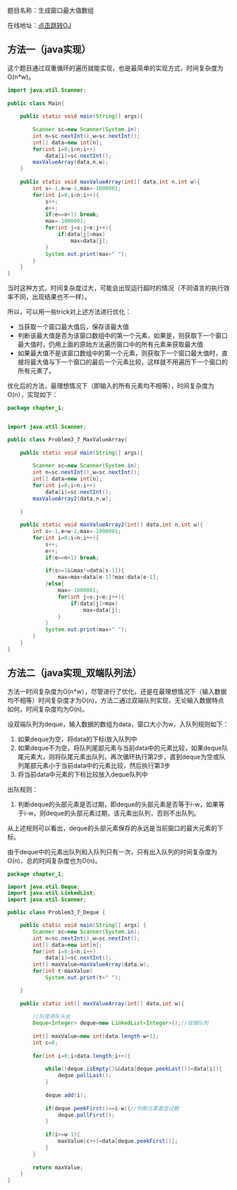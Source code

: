 

题目名称：生成窗口最大值数组

在线地址：[点击跳转OJ](https://www.nowcoder.com/practice/b316c7f9617744b98fa311ae29ac516c?tpId=101&tqId=33083&rp=1&ru=%2Fta%2Fprogrammer-code-interview-guide&qru=%2Fta%2Fprogrammer-code-interview-guide%2Fquestion-ranking&tab=answerKey)



## 方法一（java实现）

这个题目通过双重循环的遍历就能实现，也是最简单的实现方式，时间复杂度为O(n\*w)。

```java
import java.util.Scanner;
 
public class Main{
     
    public static void main(String[] args){
         
        Scanner sc=new Scanner(System.in);
        int n=sc.nextInt(),w=sc.nextInt();
        int[] data=new int[n];
        for(int i=0;i<n;i++)
            data[i]=sc.nextInt();
        maxValueArray(data,n,w);  
    }
     
    public static void maxValueArray(int[] data,int n,int w){
        int s=-1,e=w-1,max=-1000001;
        for(int i=0;i<n;i++){
            s++;
            e++;
            if(e==n+1) break;
            max=-1000001;
            for(int j=s;j<e;j++){
                if(data[j]>max)
                    max=data[j];
            }
            System.out.print(max+" ");   
        }
    }
}
```

当时这种方式，时间复杂度过大，可能会出现运行超时的情况（不同语言的执行效率不同，出现结果也不一样）。

所以，可以用一些trick对上述方法进行优化：

- 当获取一个窗口最大值后，保存该最大值
- 判断该最大值是否为该窗口数组中的第一个元素，如果是，则获取下一个窗口最大值时，仍用上面的原始方法遍历窗口中的所有元素来获取最大值
- 如果最大值不是该窗口数组中的第一个元素，则获取下一个窗口最大值时，直接将最大值与下一个窗口的最后一个元素比较，这样就不用遍历下一个窗口的所有元素了。

优化后的方法，最理想情况下（即输入的所有元素均不相等），时间复杂度为O(n），实现如下：

```java
package chapter_1;


import java.util.Scanner;

public class Problem3_7_MaxValueArray{
	
	public static void main(String[] args){
		
		Scanner sc=new Scanner(System.in);
		int n=sc.nextInt(),w=sc.nextInt();
		int[] data=new int[n];
		for(int i=0;i<n;i++)
			data[i]=sc.nextInt();
		maxValueArray2(data,n,w);
		
	}
	
	public static void maxValueArray2(int[] data,int n,int w){
		int s=-1,e=w-1,max=-1000001;
		for(int i=0;i<n;i++){
			s++;
			e++;
			if(e==n+1) break;
			
			if(s>=1&&max!=data[s-1]){
				max=max>data[e-1]?max:data[e-1];			
			}else{
				max=-1000001;
				for(int j=s;j<e;j++){
					if(data[j]>max)
						max=data[j];
				}		
			}
			System.out.print(max+" ");
		}
	}
}
```



## 方法二（java实现_双端队列法）

方法一时间复杂度为O(n\*w），尽管进行了优化，还是在最理想情况下（输入数据均不相等）时间复杂度才为O(n)，方法二通过双端队列实现，无论输入数据特点如何，时间复杂度均为O(n)。

设双端队列为deque，输入数据的数组为data，窗口大小为w，入队列规则如下：

1. 如果deque为空，将data的下标i放入队列中
2. 如果deque不为空，将队列尾部元素与当前data中的元素比较，如果deque队尾元素大，则将队尾元素出队列，再次循环执行第2步，直到deque为空或队列尾部元素小于当前data中的元素比较，然后执行第3步
3. 将当前data中元素的下标比较放入deque队列中

出队规则：

1. 判断deque的头部元素是否过期，即deque的头部元素是否等于i-w，如果等于i-w，则deque的头部元素过期，该元素出队列，否则不出队列。

从上述规则可以看出，deque的头部元素保存的永远是当前窗口的最大元素的下标。

由于deque中的元素出队列和入队列只有一次，只有出入队列的时间复杂度为O(n)，总的时间复杂度也为O(n)。

```java
package chapter_1;

import java.util.Deque;
import java.util.LinkedList;
import java.util.Scanner;

public class Problem3_7_Deque {

	public static void main(String[] args) {
		Scanner sc=new Scanner(System.in);
		int n=sc.nextInt(),w=sc.nextInt();
		int[] data=new int[n];
		for(int i=0;i<n;i++)
			data[i]=sc.nextInt();
		int[] maxValue=maxValueArray(data,w);
		for(int t:maxValue)
			System.out.print(t+" ");

	}
	
	public static int[] maxValueArray(int[] data,int w){
		
		//队尾进队头出
		Deque<Integer> deque=new LinkedList<Integer>();//双端队列
		
		int[] maxValue=new int[data.length-w+1];
		int c=0;
		
		for(int i=0;i<data.length;i++){
			
			while(!deque.isEmpty()&&data[deque.peekLast()]<data[i]){
				deque.pollLast();
			}
			
			deque.add(i);
			
			if(deque.peekFirst()==i-w){//判断元素是否过期
				deque.pollFirst();
			}
			
			if(i>=w-1){
				maxValue[c++]=data[deque.peekFirst()];
			}
		}
        
		return maxValue;
	}
}
```



